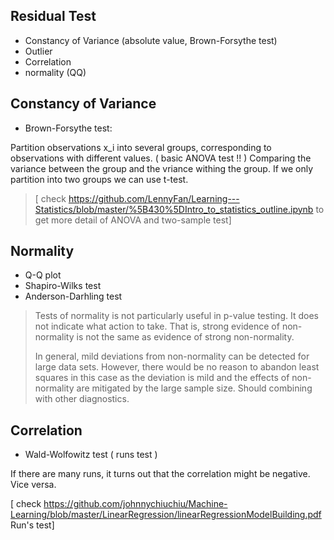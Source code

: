 ## Residual Test
- Constancy of Variance (absolute value, Brown-Forsythe test)
- Outlier 
- Correlation 
- normality (QQ)

## Constancy of Variance
- Brown-Forsythe test:

Partition observations x_i into several groups, corresponding to observations with different values. ( basic ANOVA test !! ) 
Comparing the variance between the group and the vriance withing the group. If we only partition into two groups we can use t-test. 

> [ check https://github.com/LennyFan/Learning---Statistics/blob/master/%5B430%5DIntro_to_statistics_outline.ipynb to get more detail of ANOVA and two-sample test]


## Normality
- Q-Q plot
- Shapiro-Wilks test
- Anderson-Darhling test

> Tests of normality is not particularly useful in p-value testing. It does not indicate what action to take. That is, strong evidence of non-normality is not the same as evidence of strong non-normality.
>
>  In general, mild deviations from non-normality can be detected for large data sets. However, there would be no reason to abandon least squares in this case as the deviation is mild and the effects of non-normality are mitigated by the large sample size. Should combining with other diagnostics.


## Correlation
- Wald-Wolfowitz test ( runs test )

If there are many runs, it turns out that the correlation might be negative. Vice versa.


[ check https://github.com/johnnychiuchiu/Machine-Learning/blob/master/LinearRegression/linearRegressionModelBuilding.pdf Run's test]

